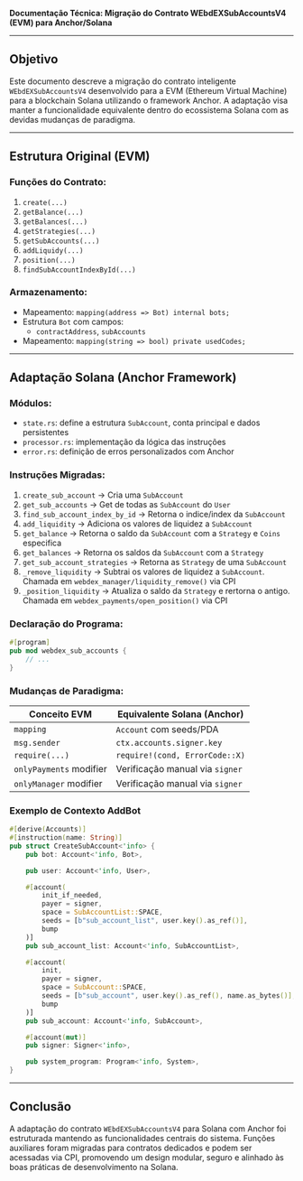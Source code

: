**Documentação Técnica: Migração do Contrato WEbdEXSubAccountsV4 (EVM) para Anchor/Solana**

---

## Objetivo
Este documento descreve a migração do contrato inteligente `WEbdEXSubAccountsV4` desenvolvido para a EVM (Ethereum Virtual Machine) para a blockchain Solana utilizando o framework Anchor. A adaptação visa manter a funcionalidade equivalente dentro do ecossistema Solana com as devidas mudanças de paradigma.

---

## Estrutura Original (EVM)

### Funções do Contrato:
1. `create(...)`
2. `getBalance(...)`
3. `getBalances(...)`
4. `getStrategies(...)`
5. `getSubAccounts(...)`
6. `addLiquidy(...)`
7. `position(...)`
8. `findSubAccountIndexById(...)`

### Armazenamento:
- Mapeamento: `mapping(address => Bot) internal bots;`
- Estrutura `Bot` com campos:
  - `contractAddress`, `subAccounts`
- Mapeamento: `mapping(string => bool) private usedCodes;`

---

## Adaptação Solana (Anchor Framework)

### Módulos:
- `state.rs`: define a estrutura `SubAccount`, conta principal e dados persistentes
- `processor.rs`: implementação da lógica das instruções
- `error.rs`: definição de erros personalizados com Anchor

### Instruções Migradas:
1. `create_sub_account`  → Cria uma `SubAccount`
2. `get_sub_accounts` → Get de todas as `SubAccount` do `User`
3. `find_sub_account_index_by_id` → Retorna o indice/index da `SubAccount`
4. `add_liquidity` → Adiciona os valores de liquidez a `SubAccount`
5. `get_balance` → Retorna o saldo da `SubAccount` com a `Strategy` e `Coins` especifica
6. `get_balances` → Retorna os saldos da `SubAccount` com a `Strategy`
7. `get_sub_account_strategies` → Retorna as `Strategy` de uma `SubAccount`
8. `_remove_liquidity` → Subtrai os valores de liquidez a `SubAccount`. Chamada em `webdex_manager/liquidity_remove()` via CPI
9. `_position_liquidity` → Atualiza o saldo da `Strategy` e rertorna o antigo. Chamada em `webdex_payments/open_position()` via CPI

### Declaração do Programa:
```rust
#[program]
pub mod webdex_sub_accounts {
    // ...
}
```

### Mudanças de Paradigma:
| Conceito EVM            | Equivalente Solana (Anchor)     |
|-------------------------|---------------------------------|
| `mapping`               | `Account` com seeds/PDA         |
| `msg.sender`            | `ctx.accounts.signer.key`       |
| `require(...)`          | `require!(cond, ErrorCode::X)`  |
| `onlyPayments` modifier | Verificação manual via `signer` |
| `onlyManager` modifier  | Verificação manual via `signer` |

### Exemplo de Contexto AddBot
```rust
#[derive(Accounts)]
#[instruction(name: String)]
pub struct CreateSubAccount<'info> {
    pub bot: Account<'info, Bot>,

    pub user: Account<'info, User>,

    #[account(
        init_if_needed,
        payer = signer,
        space = SubAccountList::SPACE,
        seeds = [b"sub_account_list", user.key().as_ref()],
        bump
    )]
    pub sub_account_list: Account<'info, SubAccountList>,

    #[account(
        init,
        payer = signer,
        space = SubAccount::SPACE,
        seeds = [b"sub_account", user.key().as_ref(), name.as_bytes()],
        bump
    )]
    pub sub_account: Account<'info, SubAccount>,

    #[account(mut)]
    pub signer: Signer<'info>,

    pub system_program: Program<'info, System>,
}
```

---

## Conclusão
A adaptação do contrato `WEbdEXSubAccountsV4` para Solana com Anchor foi estruturada mantendo as funcionalidades centrais do sistema. Funções auxiliares foram migradas para contratos dedicados e podem ser acessadas via CPI, promovendo um design modular, seguro e alinhado às boas práticas de desenvolvimento na Solana.